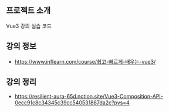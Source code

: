 ## 프로젝트 소개

Vue3 강의 실습 코드

## 강의 정보

- https://www.inflearn.com/course/쉽고-빠르게-배우는-vue3/

## 강의 정리

- https://resilient-aura-65d.notion.site/Vue3-Composition-API-0ecc91c8c34345c39cc540531867da2c?pvs=4
